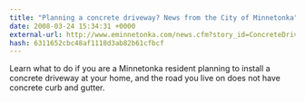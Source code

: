 ```yaml
---
title: "Planning a concrete driveway? News from the City of Minnetonka"
date: 2008-03-24 15:34:31 +0000
external-url: http://www.eminnetonka.com/news.cfm?story_id=ConcreteDriveways
hash: 6311652cbc48af1118d3ab82b61cfbcf
---
```


Learn what to do if you are a Minnetonka resident planning to install a concrete driveway at your home, and the road you live on does not have concrete curb and gutter.
